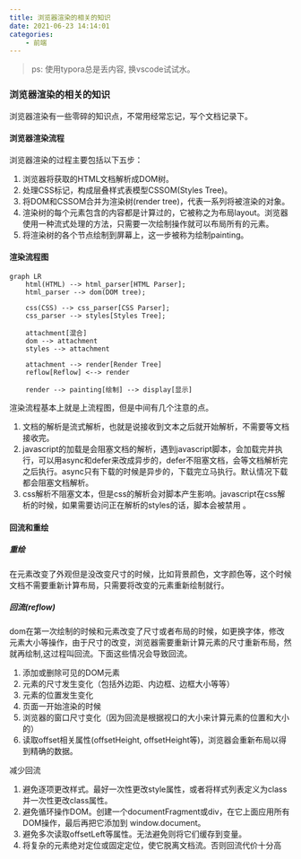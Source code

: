 ```yaml
---
title: 浏览器渲染的相关的知识
date: 2021-06-23 14:14:01
categories:
    - 前端
---
```


> ps: 使用typora总是丢内容, 换vscode试试水。

### 浏览器渲染的相关的知识

浏览器渲染有一些零碎的知识点，不常用经常忘记，写个文档记录下。

#### 浏览器渲染流程

浏览器渲染的过程主要包括以下五步：

1. 浏览器将获取的HTML文档解析成DOM树。
2. 处理CSS标记，构成层叠样式表模型CSSOM(Styles Tree)。
3. 将DOM和CSSOM合并为渲染树(render tree)，代表一系列将被渲染的对象。
4. 渲染树的每个元素包含的内容都是计算过的，它被称之为布局layout。浏览器使用一种流式处理的方法，只需要一次绘制操作就可以布局所有的元素。
5. 将渲染树的各个节点绘制到屏幕上，这一步被称为绘制painting。
#### 渲染流程图
```mermaid
graph LR
    html(HTML) --> html_parser[HTML Parser];
    html_parser --> dom(DOM tree);

    css(CSS) --> css_parser[CSS Parser];
    css_parser --> styles[Styles Tree];

    attachment[混合]
    dom --> attachment
    styles --> attachment
    
    attachment --> render[Render Tree]
    reflow[Reflow] <--> render
 
    render --> painting[绘制] --> display[显示]

```

渲染流程基本上就是上流程图，但是中间有几个注意的点。

1. 文档的解析是流式解析，也就是说接收到文本之后就开始解析，不需要等文档接收完。
2. javascript的加载是会阻塞文档的解析，遇到javascript脚本，会加载完并执行，可以用async和defer来改成异步的，defer不阻塞文档，会等文档解析完之后执行。async只有下载的时候是异步的，下载完立马执行。默认情况下载都会阻塞文档解析。
3. css解析不阻塞文本，但是css的解析会对脚本产生影响。javascript在css解析的时候，如果需要访问正在解析的styles的话，脚本会被禁用 。


#### 回流和重绘

##### 重绘
在元素改变了外观但是没改变尺寸的时候，比如背景颜色，文字颜色等，这个时候文档不需要重新计算布局，只需要将改变的元素重新绘制就行。

##### 回流(reflow)
dom在第一次绘制的时候和元素改变了尺寸或者布局的时候，如更换字体，修改元素大小等操作，由于尺寸的改变，浏览器需要重新计算元素的尺寸重新布局，然就再绘制,这过程叫回流。下面这些情况会导致回流。

1. 添加或删除可见的DOM元素
2. 元素的尺寸发生变化（包括外边距、内边框、边框大小等等）
3. 元素的位置发生变化
4. 页面一开始渲染的时候
5. 浏览器的窗口尺寸变化（因为回流是根据视口的大小来计算元素的位置和大小的）
6. 读取offset相关属性(offsetHeight, offsetHeight等)，浏览器会重新布局以得到精确的数据。

减少回流
1. 避免逐项更改样式。最好一次性更改style属性，或者将样式列表定义为class并一次性更改class属性。
2. 避免循环操作DOM。创建一个documentFragment或div，在它上面应用所有DOM操作，最后再把它添加到 window.document。
3. 避免多次读取offsetLeft等属性。无法避免则将它们缓存到变量。
4. 将复杂的元素绝对定位或固定定位，使它脱离文档流。否则回流代价十分高